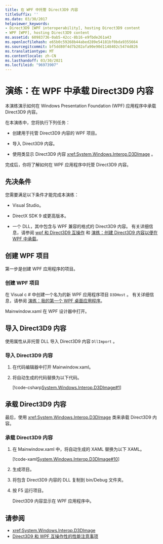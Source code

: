 ```yaml
---
title: 在 WPF 中托管 Direct3D9 内容
titleSuffix: ''
ms.date: 03/30/2017
helpviewer_keywords:
- Direct3D9 [WPF interoperability], hosting Direct3D9 content
- WPF [WPF], hosting Direct3D9 content
ms.assetid: 60983736-0ab5-42cc-8b16-e9fbde261a43
ms.openlocfilehash: e65b0c59268b44abed289e54181bf0bda9355664
ms.sourcegitcommit: bf5dd80f4d7b202afa90e90d1148402c5474d826
ms.translationtype: MT
ms.contentlocale: zh-CN
ms.lasthandoff: 03/30/2021
ms.locfileid: "96973907"
---
```

# <a name="walkthrough-hosting-direct3d9-content-in-wpf"></a>演练：在 WPF 中承载 Direct3D9 内容

本演练演示如何在 Windows Presentation Foundation (WPF) 应用程序中承载 Direct3D9 内容。

在本演练中，您将执行下列任务：

- 创建用于托管 Direct3D9 内容的 WPF 项目。

- 导入 Direct3D9 内容。

- 使用类显示 Direct3D9 内容 <xref:System.Windows.Interop.D3DImage> 。

 完成后，你将了解如何在 WPF 应用程序中托管 Direct3D9 内容。

## <a name="prerequisites"></a>先决条件

您需要满足以下条件才能完成本演练：

- Visual Studio。

- DirectX SDK 9 或更高版本。

- 一个 DLL，其中包含与 WPF 兼容的格式的 Direct3D9 内容。 有关详细信息，请参阅 [wpf 和 Direct3D9 互操作](wpf-and-direct3d9-interoperation.md) 和 [演练：创建 Direct3D9 内容以便在 WPF 中承载](walkthrough-creating-direct3d9-content-for-hosting-in-wpf.md)。

## <a name="creating-the-wpf-project"></a>创建 WPF 项目

第一步是创建 WPF 应用程序的项目。

### <a name="to-create-the-wpf-project"></a>创建 WPF 项目

在 Visual c # 中创建一个名为的新 WPF 应用程序项目 `D3DHost` 。 有关详细信息，请参阅 [演练：我的第一个 WPF 桌面应用程序](../getting-started/walkthrough-my-first-wpf-desktop-application.md)。

Mainwindow.xaml 在 WPF 设计器中打开。

## <a name="importing-the-direct3d9-content"></a>导入 Direct3D9 内容

使用属性从非托管 DLL 导入 Direct3D9 内容 `DllImport` 。

### <a name="to-import-direct3d9-content"></a>导入 Direct3D9 内容

1. 在代码编辑器中打开 Mainwindow.xaml。

2. 将自动生成的代码替换为以下代码。

    [!code-csharp[System.Windows.Interop.D3DImage#1](~/samples/snippets/csharp/VS_Snippets_Wpf/System.Windows.Interop.D3DImage/CS/window1.xaml.cs#1)]

## <a name="hosting-the-direct3d9-content"></a>承载 Direct3D9 内容

最后，使用 <xref:System.Windows.Interop.D3DImage> 类来承载 Direct3D9 内容。

### <a name="to-host-the-direct3d9-content"></a>承载 Direct3D9 内容

1. 在 Mainwindow.xaml 中，将自动生成的 XAML 替换为以下 XAML。

    [!code-xaml[System.Windows.Interop.D3DImage#10](~/samples/snippets/csharp/VS_Snippets_Wpf/System.Windows.Interop.D3DImage/CS/window1.xaml#10)]

2. 生成项目。

3. 将包含 Direct3D9 内容的 DLL 复制到 bin/Debug 文件夹。

4. 按 F5 运行项目。

    Direct3D9 内容显示在 WPF 应用程序中。

## <a name="see-also"></a>请参阅

- <xref:System.Windows.Interop.D3DImage>
- [Direct3D9 和 WPF 互操作性的性能注意事项](performance-considerations-for-direct3d9-and-wpf-interoperability.md)
